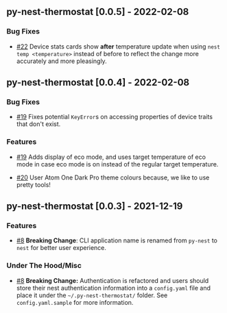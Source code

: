 ## py-nest-thermostat [0.0.5] - 2022-02-08

### Bug Fixes

- [#22](https://github.com/bastienboutonnet/py-nest-thermostat/issues/22) Device stats cards show **after** temperature update when using `nest temp <temperature>` instead of before to reflect the change more accurately and more pleasingly.

## py-nest-thermostat [0.0.4] - 2022-02-08

### Bug Fixes

- [#19](https://github.com/bastienboutonnet/py-nest-thermostat/issues/19) Fixes potential `KeyError`s on accessing properties of device traits that don't exist.

### Features

- [#19](https://github.com/bastienboutonnet/py-nest-thermostat/issues/19) Adds display of eco mode, and uses target temperature of eco mode in case eco mode is on instead of the regular target temperature.

- [#20](https://github.com/bastienboutonnet/py-nest-thermostat/issues/20) User Atom One Dark Pro theme colours because, we like to use pretty tools!

## py-nest-thermostat [0.0.3] - 2021-12-19

### Features

- [#8](https://github.com/bastienboutonnet/py-nest-thermostat/issues/8) **Breaking Change**: CLI application name is renamed from `py-nest` to `nest` for better user experience.

### Under The Hood/Misc

- [#8](https://github.com/bastienboutonnet/py-nest-thermostat/issues/8) **Breaking Change:** Authentication is refactored and users should store their nest authentication information into a `config.yaml` file and place it under the `~/.py-nest-thermostat/` folder. See `config.yaml.sample` for more information.

